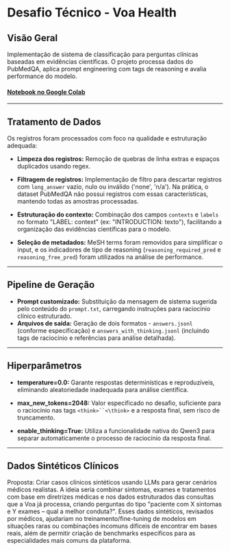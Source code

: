 # Desafio Técnico - Voa Health

## Visão Geral

Implementação de sistema de classificação para perguntas clínicas baseadas em evidências científicas. O projeto processa dados do PubMedQA, aplica prompt engineering com tags de reasoning e avalia performance do modelo.

#### [Notebook no Google Colab](https://colab.research.google.com/drive/10NlHn-h0wdFJJkeSatcBfueg1IavQ9qy?usp=sharing)

-----------------------

## Tratamento de Dados
Os registros foram processados com foco na qualidade e estruturação adequada:

- **Limpeza dos registros:** Remoção de quebras de linha extras e espaços duplicados usando regex.

- **Filtragem de registros:** Implementação de filtro para descartar registros com `long_answer` vazio, nulo ou inválido ('none', 'n/a'). Na prática, o dataset PubMedQA não possui registros com essas características, mantendo todas as amostras processadas.

- **Estruturação do contexto:** Combinação dos campos `contexts` e `labels` no formato "LABEL: context" (ex: "INTRODUCTION: texto"), facilitando a organização das evidências científicas para o modelo.

- **Seleção de metadados:** MeSH terms foram removidos para simplificar o input, e os indicadores de tipo de reasoning (`reasoning_required_pred` e `reasoning_free_pred`) foram utilizados na análise de performance.


-----------------------

## Pipeline de Geração
- **Prompt customizado:** Substituição da mensagem de sistema sugerida pelo conteúdo do `prompt.txt`, carregando instruções para raciocínio clínico estruturado.
- **Arquivos de saída:** Geração de dois formatos - `answers.jsonl` (conforme especificação) e `answers_with_thinking.jsonl` (incluindo tags de raciocínio e referências para análise detalhada).



-----------------------

## Hiperparâmetros

- **temperature=0.0:** Garante respostas determinísticas e reproduzíveis, eliminando aleatoriedade inadequada para análise científica.

- **max_new_tokens=2048:** Valor especificado no desafio, suficiente para o raciocínio nas tags `<think>``<\think>` e a resposta final, sem risco de truncamento.

- **enable_thinking=True:** Utiliza a funcionalidade nativa do Qwen3 para separar automaticamente o processo de raciocínio da resposta final.


-----------------------

## Dados Sintéticos Clínicos

Proposta: Criar casos clínicos sintéticos usando LLMs para gerar cenários médicos realistas. A ideia seria combinar sintomas, exames e tratamentos com base em diretrizes médicas e nos dados estruturados das consultas que a Voa já processa, criando perguntas do tipo "paciente com X sintomas e Y exames – qual a melhor conduta?". Esses dados sintéticos, revisados por médicos, ajudariam no treinamento/fine-tuning de modelos em situações raras ou combinações incomuns difíceis de encontrar em bases reais, além de permitir criação de benchmarks específicos para as especialidades mais comuns da plataforma.






